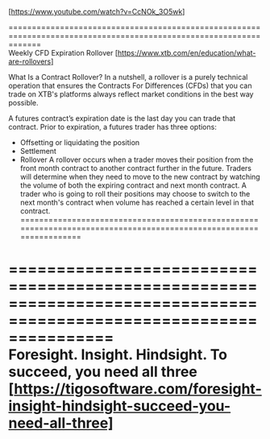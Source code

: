 [https://www.youtube.com/watch?v=CcNOk_3O5wk]  


===================================================================================================================  
Weekly CFD Expiration Rollover [https://www.xtb.com/en/education/what-are-rollovers]

What Is a Contract Rollover?
In a nutshell, a rollover is a purely technical operation that ensures the Contracts For Differences (CFDs) that you can trade on XTB's platforms always reflect market conditions in the best way possible.

A futures contract’s expiration date is the last day you can trade that contract. Prior to expiration, a futures trader has three options:

- Offsetting or liquidating the position
- Settlement
- Rollover
A rollover occurs when a trader moves their position from the front month contract to another contract further in the future. Traders will determine when they need to move to the new contract by watching the volume of both the expiring contract and next month contract. A trader who is going to roll their positions may choose to switch to the next month's contract when volume has reached a certain level in that contract.
===================================================================================================================  




===================================================================================================================  
Foresight. Insight. Hindsight. To succeed, you need all three [https://tigosoftware.com/foresight-insight-hindsight-succeed-you-need-all-three]
===================================================================================================================  
